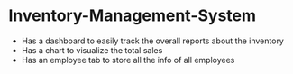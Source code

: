 # Inventory-Management-System
- Has a dashboard to easily track the overall reports about the inventory
- Has a chart to visualize the total sales
- Has an employee tab to store all the info of all employees
